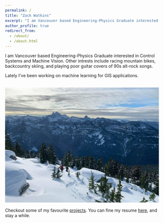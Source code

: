 ```yaml
---
permalink: /
title: "Zack Watkins"
excerpt: "I am Vancouver based Engineering-Physics Graduate interested in Control Systems and Machine Vision"
author_profile: true
redirect_from: 
  - /about/
  - /about.html
---
```

I am Vancouver based Engineering-Physics Graduate interested in Control Systems and Machine Vision. Other intrests include racing mountain bikes, backcountry skiing, and playing poor guitar covers of 90s alt-rock songs.

Lately I've been working on machine learning for GIS applications.

<br/><img src='/images/skiing2.jpeg'>

Checkout some of my favourite [projects](/portfolio). You can fine my resume [here](/cv), and stay a while.


